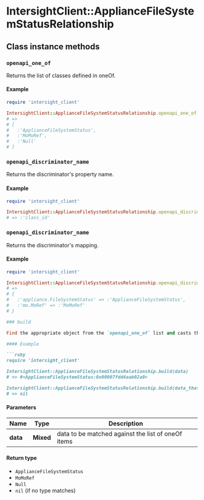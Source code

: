 # IntersightClient::ApplianceFileSystemStatusRelationship

## Class instance methods

### `openapi_one_of`

Returns the list of classes defined in oneOf.

#### Example

```ruby
require 'intersight_client'

IntersightClient::ApplianceFileSystemStatusRelationship.openapi_one_of
# =>
# [
#   :'ApplianceFileSystemStatus',
#   :'MoMoRef',
#   :'Null'
# ]
```

### `openapi_discriminator_name`

Returns the discriminator's property name.

#### Example

```ruby
require 'intersight_client'

IntersightClient::ApplianceFileSystemStatusRelationship.openapi_discriminator_name
# => :'class_id'
```

### `openapi_discriminator_name`

Returns the discriminator's mapping.

#### Example

```ruby
require 'intersight_client'

IntersightClient::ApplianceFileSystemStatusRelationship.openapi_discriminator_mapping
# =>
# {
#   :'appliance.FileSystemStatus' => :'ApplianceFileSystemStatus',
#   :'mo.MoRef' => :'MoMoRef'
# }

### build

Find the appropriate object from the `openapi_one_of` list and casts the data into it.

#### Example

```ruby
require 'intersight_client'

IntersightClient::ApplianceFileSystemStatusRelationship.build(data)
# => #<ApplianceFileSystemStatus:0x00007fdd4aab02a0>

IntersightClient::ApplianceFileSystemStatusRelationship.build(data_that_doesnt_match)
# => nil
```

#### Parameters

| Name | Type | Description |
| ---- | ---- | ----------- |
| **data** | **Mixed** | data to be matched against the list of oneOf items |

#### Return type

- `ApplianceFileSystemStatus`
- `MoMoRef`
- `Null`
- `nil` (if no type matches)

